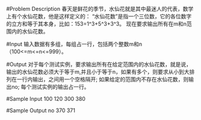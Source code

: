 #Problem Description
    春天是鲜花的季节，水仙花就是其中最迷人的代表，数学上有个水仙花数，他是这样定义的：
    “水仙花数”是指一个三位数，它的各位数字的立方和等于其本身，比如：153=1^3+5^3+3^3。
    现在要求输出所有在m和n范围内的水仙花数。
 

#Input
    输入数据有多组，每组占一行，包括两个整数m和n（100<=m<=n<=999）。
 

#Output
    对于每个测试实例，要求输出所有在给定范围内的水仙花数，就是说，输出的水仙花数必须大于等于m,并且小于等于n，如果有多个，则要求从小到大排列在一行内输出，之间用一个空格隔开;
    如果给定的范围内不存在水仙花数，则输出no;
    每个测试实例的输出占一行。
 

#Sample Input
    100 120
    300 380
 

#Sample Output
    no
    370 371

